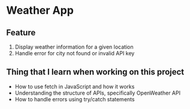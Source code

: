 # Weather App

## Feature

1. Display weather information for a given location
2. Handle error for city not found or invalid API key

## Thing that I learn when working on this project

- How to use fetch in JavaScript and how it works
- Understanding the structure of APIs, specifically OpenWeather API
- How to handle errors using try/catch statements
